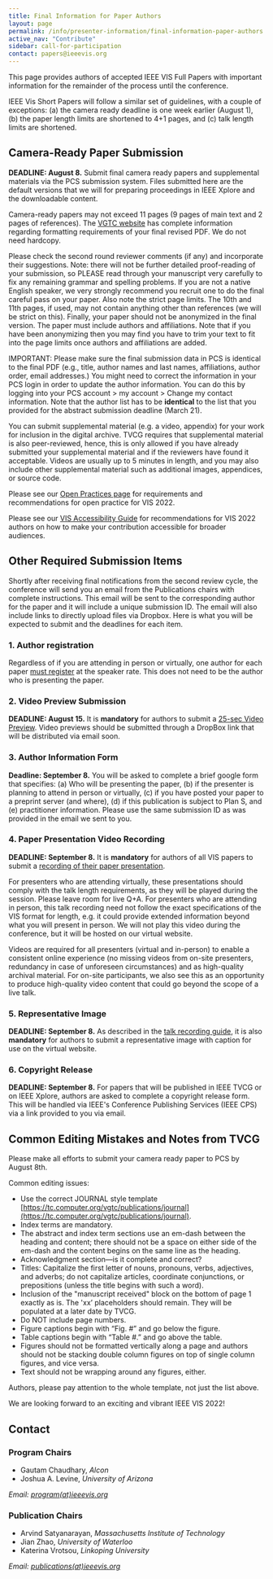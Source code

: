 ```yaml
---
title: Final Information for Paper Authors
layout: page
permalink: /info/presenter-information/final-information-paper-authors
active_nav: "Contribute"
sidebar: call-for-participation
contact: papers@ieeevis.org
---
```


This page provides authors of accepted IEEE VIS Full Papers with important information for the remainder of the process until the conference.  

IEEE Vis Short Papers will follow a similar set of guidelines, with a couple of exceptions: (a) the camera ready deadline is one week earlier (August 1), (b) the paper length limits are shortened to 4+1 pages, and (c) talk length limits are shortened.

## Camera-Ready Paper Submission

**DEADLINE: August 8.** Submit final camera ready papers and supplemental materials via the PCS submission system.  Files submitted here are the default versions that we will for preparing proceedings in IEEE Xplore and the downloadable content.

Camera-ready papers may not exceed 11 pages (9 pages of main text and 2 pages of references). The [VGTC website](https://tc.computer.org/vgtc/publications/journal) has complete information regarding formatting requirements of your final revised PDF. We do not need hardcopy.

Please check the second round reviewer comments (if any) and incorporate their suggestions. Note: there will not be further detailed proof-reading of your submission, so PLEASE read through your manuscript very carefully to fix any remaining grammar and spelling problems. If you are not a native English speaker, we very strongly recommend you recruit one to do the final careful pass on your paper. Also note the strict page limits. The 10th and 11th pages, if used, may not contain anything other than references (we will be strict on this). Finally, your paper should not be anonymized in the final version. The paper must include authors and affiliations. Note that if you have been anonymizing then you may find you have to trim your text to fit into the page limits once authors and affiliations are added.

IMPORTANT: Please make sure the final submission data in PCS is identical to the final PDF (e.g., title, author names and last names, affiliations, author order, email addresses.) You might need to correct the information in your PCS login in order to update the author information. You can do this by logging into your PCS account > my account > Change my contact information. Note that the author list has to be **identical** to the list that you provided for the abstract submission deadline (March 21).

You can submit supplemental material (e.g. a video, appendix) for your work for inclusion in the digital archive. TVCG requires that supplemental material is also peer-reviewed, hence, this is only allowed if you have already submitted your supplemental material and if the reviewers have found it acceptable. Videos are usually up to 5 minutes in length, and you may also include other supplemental material such as additional images, appendices, or source code. 

Please see our [Open Practices page](/year/2022/info/open-practices/open-practices) for requirements and recommendations for open practice for VIS 2022.

Please see our [VIS Accessibility Guide](/year/2022/info/call-participation/make-pdf-accessible) for recommendations for VIS 2022 authors on how to make your contribution accessible for broader audiences.


## Other Required Submission Items

Shortly after receiving final notifications from the second review cycle, the conference will send you an email from the Publications chairs with complete instructions.  This email will be sent to the corresponding author for the paper and it will include a unique submission ID.  The email will also include links to directly upload files via Dropbox.  Here is what you will be expected to submit and the deadlines for each item.

### 1. Author registration

Regardless of if you are attending in person or virtually, one author for each paper [must register](/year/2022/info/registration/conference-registration) at the speaker rate.  This does not need to be the author who is presenting the paper.

### 2. Video Preview Submission

**DEADLINE: August 15.** It is **mandatory** for authors to submit a [25-sec Video Preview](/year/2022/info/presenter-information/fast-forward-and-video-previews). Video previews should be submitted through a DropBox link that will be distributed via email soon.

### 3. Author Information Form

**Deadline: September 8.**  You will be asked to complete a brief google form that specifies: (a) Who will be presenting the paper, (b) if the presenter is planning to attend in person or virtually, (c) if you have posted your paper to a preprint server (and where), (d) if this publication is subject to Plan S, and (e) practitioner information.  Please use the same submission ID as was provided in the email we sent to you.   

### 4. Paper Presentation Video Recording

**DEADLINE: September 8.** It is **mandatory** for authors of all VIS papers to submit a [recording of their paper presentation](/year/2022/info/presenter-information/talk-recording-guide). 

For presenters who are attending virtually, these presentations should comply with the talk length requirements, as they will be played during the session.  Please leave room for live Q+A.  For presenters who are attending in person, this talk recording need not follow the exact specifications of the VIS format for length, e.g. it could provide extended information beyond what you will present in person.  We will not play this video during the conference, but it will be hosted on our virtual website.

Videos are required for all presenters (virtual and in-person) to enable a consistent online experience (no missing videos from on-site presenters, redundancy in case of unforeseen circumstances) and as high-quality archival material. For on-site participants, we also see this as an opportunity to produce high-quality video content that could go beyond the scope of a live talk. 

### 5. Representative Image

**DEADLINE: September 8.** As described in the [talk recording guide](/year/2022/info/presenter-information/talk-recording-guide), it is also **mandatory** for authors to submit a representative image with caption for use on the virtual website.


### 6. Copyright Release

**DEADLINE: September 8.** For papers that will be published in IEEE TVCG or on IEEE Xplore, authors are asked to complete a copyright release form.  This will be handled via IEEE's Conference Publishing Services (IEEE CPS) via a link provided to you via email.



## Common Editing Mistakes and Notes from TVCG

Please make all efforts to submit your camera ready paper to PCS by August 8th.

Common editing issues: 
* Use the correct JOURNAL style template [https://tc.computer.org/vgtc/publications/journal](https://tc.computer.org/vgtc/publications/journal).
* Index terms are mandatory.
* The abstract and index term sections use an em-dash between the heading and content; there should not be a space on either side of the em-dash and the content begins on the same line as the heading.
* Acknowledgment section—is it complete and correct?
* Titles: Capitalize the first letter of nouns, pronouns, verbs, adjectives, and adverbs; do not capitalize articles, coordinate conjunctions, or prepositions (unless the title begins with such a word).
* Inclusion of the "manuscript received" block on the bottom of page 1 exactly as is. The 'xx’ placeholders should remain. They will be populated at a later date by TVCG. 
* Do NOT include page numbers.
* Figure captions begin with “Fig. #” and go below the figure.
* Table captions begin with “Table #.” and go above the table.
* Figures should not be formatted vertically along a page and authors should not be stacking double column figures on top of single column figures, and vice versa. 
* Text should not be wrapping around any figures, either.

Authors, please pay attention to the whole template, not just the list above.

We are looking forward to an exciting and vibrant IEEE VIS 2022!


## Contact

### Program Chairs

* Gautam Chaudhary, *Alcon* 
* Joshua A. Levine, *University of Arizona* 

*Email: [program(at)ieeevis.org](mailto:program@ieeevis.org)*

### Publication Chairs

* Arvind Satyanarayan, *Massachusetts Institute of Technology*
* Jian Zhao, *University of Waterloo*
* Katerina Vrotsou, *Linkoping University*

*Email: [publications(at)ieeevis.org](mailto:publications@ieeevis.org)*


